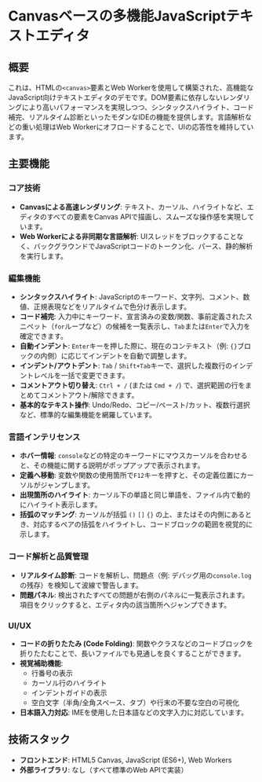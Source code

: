 # Canvasベースの多機能JavaScriptテキストエディタ

## 概要

これは、HTMLの`<canvas>`要素とWeb Workerを使用して構築された、高機能なJavaScript向けテキストエディタのデモです。DOM要素に依存しないレンダリングにより高いパフォーマンスを実現しつつ、シンタックスハイライト、コード補完、リアルタイム診断といったモダンなIDEの機能を提供します。言語解析などの重い処理はWeb Workerにオフロードすることで、UIの応答性を維持しています。

## 主要機能

### コア技術

*   **Canvasによる高速レンダリング**: テキスト、カーソル、ハイライトなど、エディタのすべての要素をCanvas APIで描画し、スムーズな操作感を実現しています。
*   **Web Workerによる非同期な言語解析**: UIスレッドをブロックすることなく、バックグラウンドでJavaScriptコードのトークン化、パース、静的解析を実行します。

### 編集機能

*   **シンタックスハイライト**: JavaScriptのキーワード、文字列、コメント、数値、正規表現などをリアルタイムで色分け表示します。
*   **コード補完**: 入力中にキーワード、宣言済みの変数/関数、事前定義されたスニペット（`for`ループなど）の候補を一覧表示し、`Tab`または`Enter`で入力を確定できます。
*   **自動インデント**: `Enter`キーを押した際に、現在のコンテキスト（例: `{}`ブロックの内側）に応じてインデントを自動で調整します。
*   **インデント/アウトデント**: `Tab` / `Shift+Tab`キーで、選択した複数行のインデントレベルを一括で変更できます。
*   **コメントアウト切り替え**: `Ctrl + /` (または `Cmd + /`) で、選択範囲の行をまとめてコメントアウト/解除できます。
*   **基本的なテキスト操作**: Undo/Redo、コピー/ペースト/カット、複数行選択など、標準的な編集機能を網羅しています。

### 言語インテリセンス

*   **ホバー情報**: `console`などの特定のキーワードにマウスカーソルを合わせると、その機能に関する説明がポップアップで表示されます。
*   **定義へ移動**: 変数や関数の使用箇所で`F12`キーを押すと、その定義位置にカーソルがジャンプします。
*   **出現箇所のハイライト**: カーソル下の単語と同じ単語を、ファイル内で動的にハイライト表示します。
*   **括弧のマッチング**: カーソルが括弧 `()` `[]` `{}` の上、またはその内側にあるとき、対応するペアの括弧をハイライトし、コードブロックの範囲を視覚的に示します。

### コード解析と品質管理

*   **リアルタイム診断**: コードを解析し、問題点（例: デバッグ用の`console.log`の残存）を検知して波線で警告します。
*   **問題パネル**: 検出されたすべての問題が右側のパネルに一覧表示されます。項目をクリックすると、エディタ内の該当箇所へジャンプできます。

### UI/UX

*   **コードの折りたたみ (Code Folding)**: 関数やクラスなどのコードブロックを折りたたむことで、長いファイルでも見通しを良くすることができます。
*   **視覚補助機能**:
    *   行番号の表示
    *   カーソル行のハイライト
    *   インデントガイドの表示
    *   空白文字（半角/全角スペース、タブ）や行末の不要な空白の可視化
*   **日本語入力対応**: IMEを使用した日本語などの文字入力に対応しています。

## 技術スタック

*   **フロントエンド**: HTML5 Canvas, JavaScript (ES6+), Web Workers
*   **外部ライブラリ**: なし（すべて標準のWeb APIで実装）